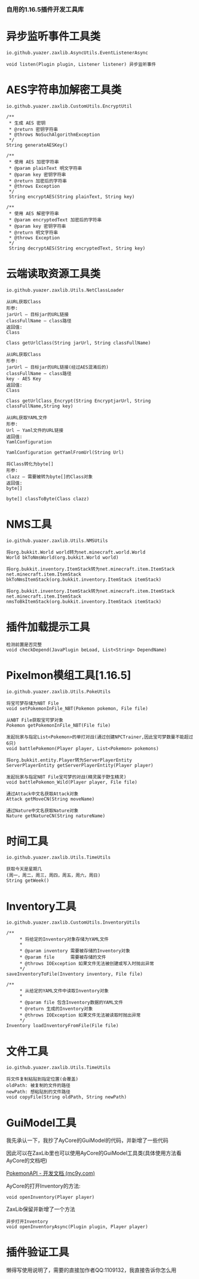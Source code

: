 ### 自用的1.16.5插件开发工具库

# 异步监听事件工具类
```plain
io.github.yuazer.zaxlib.AsyncUtils.EventListenerAsync

void listen(Plugin plugin, Listener listener) 异步监听事件
```
# AES字符串加解密工具类
```plain
io.github.yuazer.zaxlib.CustomUtils.EncryptUtil

/**
 * 生成 AES 密钥
 * @return 密钥字符串
 * @throws NoSuchAlgorithmException
 */
String generateAESKey()

/**
 * 使用 AES 加密字符串
 * @param plainText 明文字符串
 * @param key 密钥字符串
 * @return 加密后的字符串
 * @throws Exception
 */
 String encryptAES(String plainText, String key)
 
/**
 * 使用 AES 解密字符串
 * @param encryptedText 加密后的字符串
 * @param key 密钥字符串
 * @return 明文字符串
 * @throws Exception
 */
 String decryptAES(String encryptedText, String key)
```
# 云端读取资源工具类
```plain
io.github.yuazer.zaxlib.Utils.NetClassLoader

从URL获取Class
形参:
jarUrl – 目标jar的URL链接 
classFullName – class路径
返回值:
Class

Class getUrlClass(String jarUrl, String classFullName)

从URL获取Class
形参:
jarUrl – 目标jar的URL链接(经过AES混淆后的) 
classFullName – class路径
key - AES Key
返回值:
Class

Class getUrlClass_Encrypt(String EncryptjarUrl, String classFullName,String key)

从URL获取YAML文件
形参:
Url – Yaml文件的URL链接
返回值:
YamlConfiguration

YamlConfiguration getYamlFromUrl(String Url)

将Class转化为byte[]
形参:
clazz – 需要被转为byte[]的Class对象
返回值:
byte[]

byte[] classToByte(Class clazz)
```
# NMS工具
```plain
io.github.yuazer.zaxlib.Utils.NMSUtils

将org.bukkit.World world转为net.minecraft.world.World
World bkToNmsWorld(org.bukkit.World world)

将org.bukkit.inventory.ItemStack转为net.minecraft.item.ItemStack
net.minecraft.item.ItemStack bkToNmsItemStack(org.bukkit.inventory.ItemStack itemStack)

将org.bukkit.inventory.ItemStack转为net.minecraft.item.ItemStack
net.minecraft.item.ItemStack nmsToBkItemStack(org.bukkit.inventory.ItemStack itemStack)
```

# 插件加载提示工具
```plain
检测前置是否完整
void checkDepend(JavaPlugin beLoad, List<String> DependName)
```
# Pixelmon模组工具[1.16.5]
```plain
io.github.yuazer.zaxlib.Utils.PokeUtils

将宝可梦存储为NBT File
void setPokemonInFile_NBT(Pokemon pokemon, File file)

从NBT File获取宝可梦对象
Pokemon getPokemonInFile_NBT(File file)

发起玩家与指定List<Pokemon>的单打对战(通过创建NPCTrainer,因此宝可梦数量不能超过6只)
void battlePokemon(Player player, List<Pokemon> pokemons)

将org.bukkit.entity.Player转为ServerPlayerEntity 
ServerPlayerEntity getServerPlayerEntity(Player player)

发起玩家与指定NBT File宝可梦的对战(精灵属于野生精灵)
void battlePokemon_Wild(Player player, File file)

通过Attack中文名获取Attack对象
Attack getMoveCN(String moveName)

通过Nature中文名获取Nature对象
Nature getNatureCN(String natureName)
```
# 时间工具
```plain
io.github.yuazer.zaxlib.Utils.TimeUtils

获取今天是星期几
(周一，周二，周三，周四，周五，周六，周日)
String getWeek()
```
# Inventory工具
```plain
io.github.yuazer.zaxlib.CustomUtils.InventoryUtils

/**
     * 将给定的Inventory对象存储为YAML文件
     *
     * @param inventory 需要被存储的Inventory对象
     * @param file      需要被存储的文件
     * @throws IOException 如果文件无法被创建或写入时抛出异常
     */
saveInventoryToFile(Inventory inventory, File file)

/**
     * 从给定的YAML文件中读取Inventory对象
     *
     * @param file 包含Inventory数据的YAML文件
     * @return 生成的Inventory对象
     * @throws IOException 如果文件无法被读取时抛出异常
     */
Inventory loadInventoryFromFile(File file)
```
# 文件工具
```plain
io.github.yuazer.zaxlib.Utils.TimeUtils

将文件复制粘贴到指定位置(会覆盖)
oldPath: 被复制的文件的路径
newPath: 想粘贴到的文件路径
void copyFile(String oldPath, String newPath)
```
# GuiModel工具
我先承认一下，我抄了AyCore的GuiModel的代码，并新增了一些代码

因此可以在ZaxLib里也可以使用AyCore的GuiModel工具类(具体使用方法看AyCore的文档吧)

[PokemonAPI - 开发文档 (mc9y.com)](http://www.mc9y.com/docs/PokemonAPI/#/)

AyCore的打开Inventory的方法:

```plain
void openInventory(Player player)
```
ZaxLib保留并新增了一个方法
```plain
异步打开Inventory
void openInventoryAsync(Plugin plugin, Player player)
```

# 插件验证工具
懒得写使用说明了，需要的直接加作者QQ:1109132，我直接告诉你怎么用

